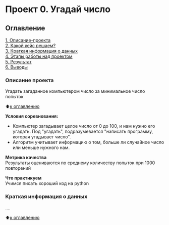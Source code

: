 # Проект 0. Угадай число

## Оглавление
[1. Описание-проекта](https://github.com/ProWalker/sf_data_science/tree/main/project_0/README.md#Описание-проекта)  
[2. Какой кейс решаем?](https://github.com/ProWalker/sf_data_science/tree/main/project_0/README.md#Какой-кейс-решаем)  
[3. Краткая информация о данных](https://github.com/ProWalker/sf_data_science/tree/main/project_0/README.md#Краткая-информация-о-данных)  
[4. Этапы работы над проектом](https://github.com/ProWalker/sf_data_science/tree/main/project_0/README.md#Этапы-работы-над-проектом)  
[5. Результат](https://github.com/ProWalker/sf_data_science/tree/main/project_0/README.md#Результат)  
[6. Выводы](https://github.com/ProWalker/sf_data_science/tree/main/project_0/README.md#Выводы)  

### Описание проекта
Угадать загаданное компьютером число за минимальное число попыток

:arrow_up:[к оглавлению](https://github.com/ProWalker/sf_data_science/tree/main/project_0/README.md#Оглавление)

**Условия соревнования:**  
- Компьютер загадывает целое число от 0 до 100, и нам нужно его угадать. Под "угадать", подразумевается "написать программу, которая угадывает число".
- Алгоритм учитывает информацию о том, больше ли случайное число или меньше нужного нам.

**Метрика качества**  
Результаты оцениваются по среднему количеству попыток при 1000 повторений

**Что практикуем**  
Учимся писать хороший код на python

### Краткая информация о данных
....

:arrow_up:[к оглавлению](https://github.com/ProWalker/sf_data_science/tree/main/project_0/README.md#Оглавление)